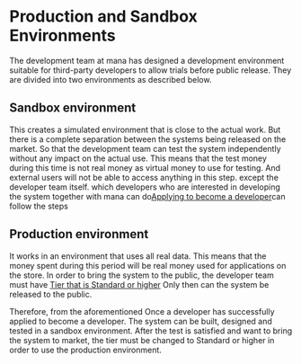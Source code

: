 # Production and Sandbox Environments
The development team at mana has designed a development environment suitable for third-party developers to allow trials before public release. They are divided into two environments as described below.

## Sandbox environment
<!-- รูป เงินปลอมมีการพัฒนาระบบ และแยกขาดกับแอพในตลาด -->
<!-- โดยบุคคลภายนอกจะไม่สามารถเข้ามายุ่งเกี่ยวได้ -->

This creates a simulated environment that is close to the actual work. But there is a complete separation between the systems being released on the market. So that the development team can test the system independently without any impact on the actual use. This means that the test money during this time is not real money as virtual money to use for testing. And external users will not be able to access anything in this step. except the developer team itself. which developers who are interested in developing the system together with mana can do[Applying to become a developer](../Quickstarts/GettingStarted.md)can follow the steps

## Production environment

<!-- รูป เงินจริง แอพใช้ตัวเดียวกันกับในตลาด -->

It works in an environment that uses all real data. This means that the money spent during this period will be real money used for applications on the store.
In order to bring the system to the public, the developer team must have [Tier that is Standard or higher](../Quickstarts/stepUpgrade_tier.md) Only then can the system be released to the public.

Therefore, from the aforementioned Once a developer has successfully applied to become a developer. The system can be built, designed and tested in a sandbox environment. After the test is satisfied and want to bring the system to market, the tier must be changed to Standard or higher in order to use the production environment.
